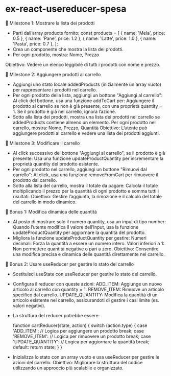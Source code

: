 # ex-react-usereducer-spesa
📌 Milestone 1: Mostrare la lista dei prodotti
- Parti dall’array products fornito:
    const products = [
      { name: 'Mela', price: 0.5 },
      { name: 'Pane', price: 1.2 },
      { name: 'Latte', price: 1.0 },
      { name: 'Pasta', price: 0.7 },
    ];
- Crea un componente che mostra la lista dei prodotti.
- Per ogni prodotto, mostra: Nome, Prezzo

Obiettivo: Vedere un elenco leggibile di tutti i prodotti con nome e prezzo.

📌 Milestone 2: Aggiungere prodotti al carrello
- Aggiungi uno stato locale addedProducts (inizialmente un array vuoto) per rappresentare i prodotti nel carrello.
- Per ogni prodotto della lista, aggiungi un bottone "Aggiungi al carrello":
    Al click del bottone, usa una funzione addToCart per:
    Aggiungere il prodotto al carrello se non è già presente, con una proprietà quantity = 1.
    Se il prodotto è già nel carrello, ignora l’azione.
- Sotto alla lista dei prodotti, mostra una lista dei prodotti nel carrello se addedProducts contiene almeno un elemento.
    Per ogni prodotto nel carrello, mostra: Nome, Prezzo, Quantità
Obiettivo: L’utente può aggiungere prodotti al carrello e vedere una lista dei prodotti aggiunti.

📌 Milestone 3: Modificare il carrello
- Al click successivo del bottone "Aggiungi al carrello", se il prodotto è già presente:
    Usa una funzione updateProductQuantity per incrementare la proprietà quantity del prodotto esistente.
- Per ogni prodotto nel carrello, aggiungi un bottone "Rimuovi dal carrello":
    Al click, usa una funzione removeFromCart per rimuovere il prodotto dal carrello.
- Sotto alla lista del carrello, mostra il totale da pagare:
    Calcola il totale moltiplicando il prezzo per la quantità di ogni prodotto e somma tutti i risultati.
Obiettivo: Gestire l’aggiunta, la rimozione e il calcolo del totale del carrello in modo dinamico.

🎯 Bonus 1: Modifica dinamica delle quantità
- Al posto di mostrare solo il numero quantity, usa un input di tipo number:
    Quando l’utente modifica il valore dell’input, usa la funzione updateProductQuantity per aggiornare la quantità del prodotto.
- Migliora la funzione updateProductQuantity per gestire:
    Numeri decimali: Forza la quantità a essere un numero intero.
    Valori inferiori a 1: Non permettere quantità negative o pari a zero.
Obiettivo: Consentire una modifica precisa e dinamica delle quantità direttamente nel carrello.

🎯 Bonus 2: Usare useReducer per gestire lo stato del carrello
- Sostituisci useState con useReducer per gestire lo stato del carrello.
- Configura il reducer con queste azioni:
    ADD_ITEM: Aggiunge un nuovo articolo al carrello con quantity = 1.
    REMOVE_ITEM: Rimuove un articolo specifico dal carrello.
    UPDATE_QUANTITY: Modifica la quantità di un articolo esistente nel carrello, assicurandoti di gestire i casi limite (es. valori negativi).
- La struttura del reducer potrebbe essere:

    function cartReducer(state, action) {
    switch (action.type) {
        case 'ADD_ITEM':
        // Logica per aggiungere un prodotto
        break;
        case 'REMOVE_ITEM':
        // Logica per rimuovere un prodotto
        break;
        case 'UPDATE_QUANTITY':
        // Logica per aggiornare la quantità
        break;
        default:
        return state;
    }
    }

- Inizializza lo stato con un array vuoto e usa useReducer per gestire le azioni del carrello.
Obiettivo: Migliorare la struttura del codice utilizzando un approccio più scalabile e organizzato.